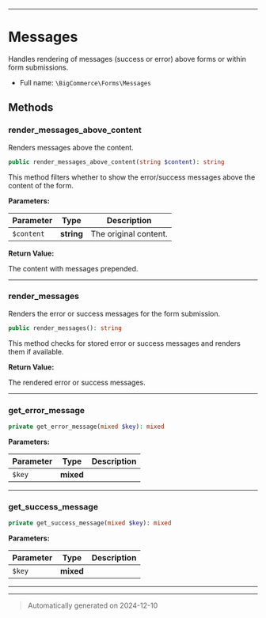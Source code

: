***

# Messages

Handles rendering of messages (success or error) above forms or within form submissions.



* Full name: `\BigCommerce\Forms\Messages`




## Methods


### render_messages_above_content

Renders messages above the content.

```php
public render_messages_above_content(string $content): string
```

This method filters whether to show the error/success messages above the content of the form.






**Parameters:**

| Parameter | Type | Description |
|-----------|------|-------------|
| `$content` | **string** | The original content. |


**Return Value:**

The content with messages prepended.




***

### render_messages

Renders the error or success messages for the form submission.

```php
public render_messages(): string
```

This method checks for stored error or success messages and renders them if available.







**Return Value:**

The rendered error or success messages.




***

### get_error_message



```php
private get_error_message(mixed $key): mixed
```








**Parameters:**

| Parameter | Type | Description |
|-----------|------|-------------|
| `$key` | **mixed** |  |





***

### get_success_message



```php
private get_success_message(mixed $key): mixed
```








**Parameters:**

| Parameter | Type | Description |
|-----------|------|-------------|
| `$key` | **mixed** |  |





***


***
> Automatically generated on 2024-12-10
